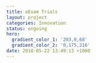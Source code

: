 ```yaml
---
title: eExam Trials
layout: project
categories: Innovation
status: ongoing
hero:
  gradient_color_1: '203,0,68'
  gradient_color_2: '0,175,216'
date: 2018-05-22 13:49:13 +1000
---
```

